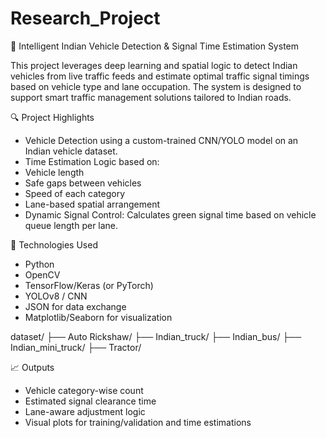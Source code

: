 # Research_Project
🚦 Intelligent Indian Vehicle Detection & Signal Time Estimation System

This project leverages deep learning and spatial logic to detect Indian vehicles from live traffic feeds and estimate optimal traffic signal timings based on vehicle type and lane occupation. The system is designed to support smart traffic management solutions tailored to Indian roads.

🔍 Project Highlights
* Vehicle Detection using a custom-trained CNN/YOLO model on an Indian vehicle dataset.
* Time Estimation Logic based on:
 * Vehicle length
 * Safe gaps between vehicles
 * Speed of each category
 * Lane-based spatial arrangement
* Dynamic Signal Control: Calculates green signal time based on vehicle queue length per lane.

🧠 Technologies Used
* Python
* OpenCV
* TensorFlow/Keras (or PyTorch)
* YOLOv8 / CNN
* JSON for data exchange
* Matplotlib/Seaborn for visualization

dataset/
├── Auto Rickshaw/
├── Indian_truck/
├── Indian_bus/
├── Indian_mini_truck/
├── Tractor/

📈 Outputs
* Vehicle category-wise count
* Estimated signal clearance time
* Lane-aware adjustment logic
* Visual plots for training/validation and time estimations
